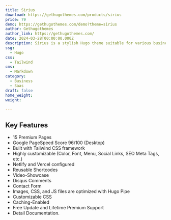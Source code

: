```yaml
---
title: Sirius 
download: https://gethugothemes.com/products/sirius
price: 79
demo: https://gethugothemes.com/demo?theme=sirius
author: Gethugothemes
author_link: https://gethugothemes.com/
date: 2024-03-28T00:00:00.000Z
description: Sirius is a stylish Hugo theme suitable for various businesses, including SaaS, startups, and agencies. It comes with 15 well-designed pages, allowing you to create an impressive website that stands out from the competition.
ssg:
  - Hugo
css:
  - Tailwind
cms:
  - Markdown
category:
  - Business
  - Saas
draft: false
home_weight: 
weight: 

---
```


## Key Features

- 15 Premium Pages
- Google PageSpeed Score 96/100 (Desktop)
- Built with Tailwind CSS framework
- Highly customizable (Color, Font, Menu, Social Links, SEO Meta Tags, etc.)
- Netlify and Vercel configured
- Reusable Shortcodes
- Video-Showcase
- Disqus Comments
- Contact Form
- Images, CSS, and JS files are optimized with Hugo Pipe
- Customizable CSS
- Caching-Enabled
- Free Update and Lifetime Premium Support
- Detail Documentation.
